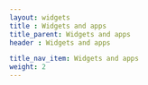 ```yaml
---
layout: widgets
title : Widgets and apps
title_parent: Widgets and apps
header : Widgets and apps

title_nav_item: Widgets and apps
weight: 2
---
```


